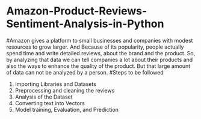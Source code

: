 # Amazon-Product-Reviews-Sentiment-Analysis-in-Python
#Amazon gives a platform to small businesses and companies with modest resources to grow larger. And Because of its popularity, people actually spend time and write detailed reviews, about the brand and the product. So, by analyzing that data we can tell companies a lot about their products and also the ways to enhance the quality of the product. But that large amount of data can not be analyzed by a person.
#Steps to be followed
1. Importing Libraries and Datasets
2. Preprocessing and cleaning the reviews 
3. Analysis of the Dataset
4. Converting text into Vectors
5. Model training, Evaluation, and Prediction
